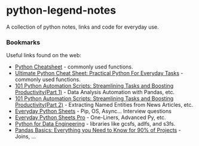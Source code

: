 # python-legend-notes
A collection of python notes, links and code for everyday use.


### Bookmarks
Useful links found on the web:
- [Python Cheatsheet](https://dranolia.medium.com/python-cheatsheet-51b552b56a81) - commonly used functions.
- [Ultimate Python Cheat Sheet: Practical Python For Everyday Tasks](https://medium.com/@yaduvanshineelam09/ultimate-python-cheat-sheet-practical-python-for-everyday-tasks-8a33abc0892f) - commonly used functions.
- [101 Python Automation Scripts: Streamlining Tasks and Boosting Productivity(Part 1)](https://levelup.gitconnected.com/a-comprehensive-guide-to-python-automation-streamlining-tasks-and-boosting-productivity-fad00c5b62c5) - Data Analysis Automation with Pandas, etc.
- [101 Python Automation Scripts: Streamlining Tasks and Boosting Productivity(Part 2)](https://levelup.gitconnected.com/101-python-automation-scripts-streamlining-tasks-and-boosting-productivity-part-2-22b3e6a96829) - Extracting Named Entities from News Articles, etc.
- [Everyday Python Sheets](https://everyday-python.streamlit.app/) - Pip, OS, Async... Interview questions
- [Everyday Python Sheets Pro](https://everyday-python.streamlit.app/page5) - One-Liners, Advanced Py, etc.
- [Python for Data Engineering](https://medium.com/@mariusz_kujawski/python-for-data-engineering-6bd6140033d4) - libraries like gcsfs, adlfs, and s3fs.
- [Pandas Basics: Everything you Need to Know for 90% of Projects](https://medium.com/@matthewghannoum/pandas-basics-everything-you-need-to-know-for-90-of-your-projects-972a964a1377) - Joins, ...
